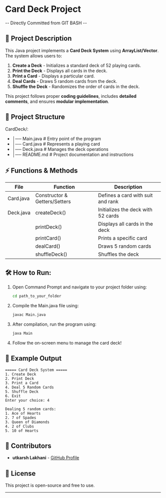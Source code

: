 # Card Deck Project

-- Directly Committed from GIT BASH --

## 📖 Project Description

This Java project implements a **Card Deck System** using **ArrayList/Vector**. The system allows users to:

1. **Create a Deck** - Initializes a standard deck of 52 playing cards.
2. **Print the Deck** - Displays all cards in the deck.
3. **Print a Card** - Displays a particular card. 
4. **Deal Cards** - Draws 5 random cards from the deck.
5. **Shuffle the Deck** - Randomizes the order of cards in the deck.

This project follows proper **coding guidelines**, includes **detailed comments**, and ensures **modular implementation**.

## 📂 Project Structure

CardDeck/:
- │── Main.java            # Entry point of the program
- │── Card.java            # Represents a playing card
- │── Deck.java            # Manages the deck operations
- │── README.md            # Project documentation and instructions

## ⚡ Functions & Methods

| File     | Function         | Description |
|----------|----------------|-------------|
| Card.java | Constructor & Getters/Setters | Defines a card with suit and rank |
| Deck.java | createDeck()   | Initializes the deck with 52 cards |
|          | printDeck()    | Displays all cards in the deck |
|          | printCard()    | Prints a specific card |
|          | dealCard()     | Draws 5 random cards |
|          | shuffleDeck()  | Shuffles the deck |

## 🛠️ **How to Run**:

1. Open Command Prompt and navigate to your project folder using:
   ```sh
   cd path_to_your_folder
   ```
2. Compile the Main.java file using:
   ```sh
   javac Main.java
   ```
3. After compilation, run the program using:
   ```sh
   java Main
   ```
4. Follow the on-screen menu to manage the card deck!

## 📌 Example Output

```
===== Card Deck System =====
1. Create Deck
2. Print Deck
3. Print a Card
4. Deal 5 Random Cards
5. Shuffle Deck
6. Exit
Enter your choice: 4

Dealing 5 random cards:
1. Ace of Hearts
2. 7 of Spades
3. Queen of Diamonds
4. 2 of Clubs
5. 10 of Hearts
```

## 📜 Contributors

- **utkarsh Lakhani** - [GitHub Profile](https://github.com/Utkarsh-64)

## 📄 License

This project is open-source and free to use.

---
